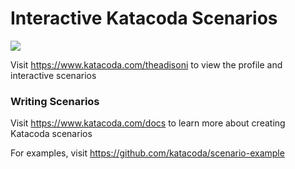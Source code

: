 # Interactive Katacoda Scenarios

[![](http://shields.katacoda.com/katacoda/theadisoni/count.svg)](https://www.katacoda.com/theadisoni "Get your profile on Katacoda.com")

Visit https://www.katacoda.com/theadisoni to view the profile and interactive scenarios

### Writing Scenarios
Visit https://www.katacoda.com/docs to learn more about creating Katacoda scenarios

For examples, visit https://github.com/katacoda/scenario-example

